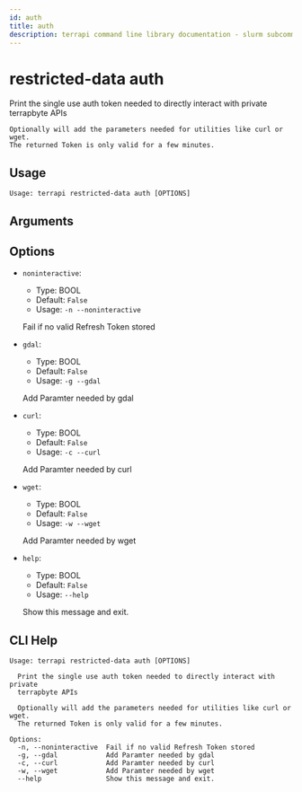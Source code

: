 ```yaml
---
id: auth
title: auth
description: terrapi command line library documentation - slurm subcommand
---
```


# restricted-data auth

 Print the single use auth token needed to directly interact with private terrapbyte APIs
    
    Optionally will add the parameters needed for utilities like curl or wget.
    The returned Token is only valid for a few minutes. 
    
    

## Usage

```
Usage: terrapi restricted-data auth [OPTIONS]
```

## Arguments


## Options

* `noninteractive`:
    * Type: BOOL
    * Default: `False`
    * Usage: `-n
--noninteractive`

    Fail if no valid Refresh Token stored



* `gdal`:
    * Type: BOOL
    * Default: `False`
    * Usage: `-g
--gdal`

    Add Paramter needed by gdal



* `curl`:
    * Type: BOOL
    * Default: `False`
    * Usage: `-c
--curl`

    Add Paramter needed by curl



* `wget`:
    * Type: BOOL
    * Default: `False`
    * Usage: `-w
--wget`

    Add Paramter needed by wget



* `help`:
    * Type: BOOL
    * Default: `False`
    * Usage: `--help`

    Show this message and exit.



## CLI Help

```
Usage: terrapi restricted-data auth [OPTIONS]

  Print the single use auth token needed to directly interact with private
  terrapbyte APIs

  Optionally will add the parameters needed for utilities like curl or wget.
  The returned Token is only valid for a few minutes.

Options:
  -n, --noninteractive  Fail if no valid Refresh Token stored
  -g, --gdal            Add Paramter needed by gdal
  -c, --curl            Add Paramter needed by curl
  -w, --wget            Add Paramter needed by wget
  --help                Show this message and exit.
```

